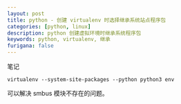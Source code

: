 ```yaml
---
layout: post
title: python - 创建 virtualenv 时选择继承系统站点程序包
categories: [python, linux]
description: python 创建虚拟环境时继承系统程序包
keywords: python, virtualenv, 继承
furigana: false
---
```

笔记

``` nohighlight
virtualenv --system-site-packages --python python3 env
```

可以解决 smbus 模块不存在的问题。
